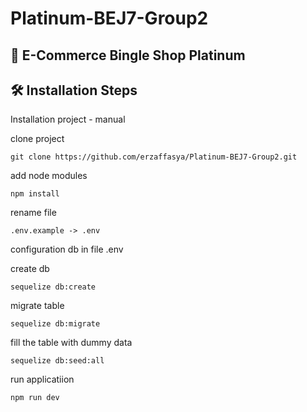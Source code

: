 # Platinum-BEJ7-Group2
 
## 🛒 E-Commerce Bingle Shop Platinum

## 🛠️ Installation Steps

Installation project - manual

clone project
``` bson
git clone https://github.com/erzaffasya/Platinum-BEJ7-Group2.git
```

add node modules 
```bson 
npm install
```

rename file 
```bson
.env.example -> .env
```

configuration db in file .env

create db 
```bson
sequelize db:create
```
migrate table 
```bson
sequelize db:migrate
```
fill the table with dummy data 
```bson
sequelize db:seed:all
```

run applicatiion
```bson
npm run dev
```

<!-- 
Installation project - docker

customize env in file docker-compose.yml -> platinum
run docker compose in project
``` bson
docker-compose up -t
```
open terminal container platinum in docker app

create db 
```bson
sequelize db:create
```

migrate table 
```bson
sequelize db:migrate
```

fill the table with dummy data 
```bson
sequelize db:migrate:all
```

open kibana in browser
```bson
localhost:5601
```
open app in browser
```bson
localhost:3000
```

<br> -->